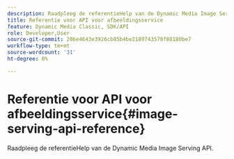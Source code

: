 ```yaml
---
description: Raadpleeg de referentieHelp van de Dynamic Media Image Serving API.
title: Referentie voor API voor afbeeldingsservice
feature: Dynamic Media Classic, SDK/API
role: Developer,User
source-git-commit: 206e4643e3926cb85b4be2189743578f88180be7
workflow-type: tm+mt
source-wordcount: '31'
ht-degree: 0%

---
```



# Referentie voor API voor afbeeldingsservice{#image-serving-api-reference}

Raadpleeg de referentieHelp van de Dynamic Media Image Serving API.

